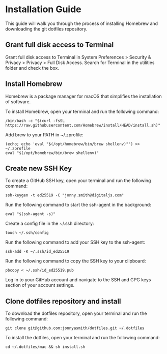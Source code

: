 # Installation Guide

This guide will walk you through the process of installing Homebrew and downloading the git dotfiles repository.

## Grant full disk access to Terminal

Grant full disk access to Terminal in System Preferences > Security & Privacy > Privacy > Full Disk Access. Search for Terminal in the utilities folder and check the box.

## Install Homebrew

Homebrew is a package manager for macOS that simplifies the installation of software.

To install Homebrew, open your terminal and run the following command:

```shell
/bin/bash -c "$(curl -fsSL https://raw.githubusercontent.com/Homebrew/install/HEAD/install.sh)"
```

Add brew to your PATH in ~/.zprofile:

```shell
(echo; echo 'eval "$(/opt/homebrew/bin/brew shellenv)"') >> ~/.zprofile
eval "$(/opt/homebrew/bin/brew shellenv)"
```

## Create new SSH Key

To create a GitHub SSH key, open your terminal and run the following command:

```shell
ssh-keygen -t ed25519 -C "jonny.smith@digitaljs.com"
```

Run the following command to start the ssh-agent in the background:

```shell
eval "$(ssh-agent -s)"
```

Create a config file in the ~/.ssh directory:

```shell
touch ~/.ssh/config
```

Run the following command to add your SSH key to the ssh-agent:

```shell
ssh-add -K ~/.ssh/id_ed25519
```

Run the following command to copy the SSH key to your clipboard:

```shell
pbcopy < ~/.ssh/id_ed25519.pub
```

Log in to your GitHub account and navigate to the SSH and GPG keys section of your account settings.

## Clone dotfiles repository and install

To download the dotfiles repository, open your terminal and run the following command:

```shell
git clone git@github.com:jonnyasmith/dotfiles.git ~/.dotfiles
```

To install the dotfiles, open your terminal and run the following command:

```shell
cd ~/.dotfiles/mac && sh install.sh
```
